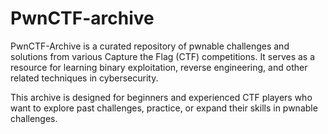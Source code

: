 # PwnCTF-archive
PwnCTF-Archive is a curated repository of pwnable challenges and solutions from various Capture the Flag (CTF) competitions. It serves as a resource for learning binary exploitation, reverse engineering, and other related techniques in cybersecurity.

This archive is designed for beginners and experienced CTF players who want to explore past challenges, practice, or expand their skills in pwnable challenges.


